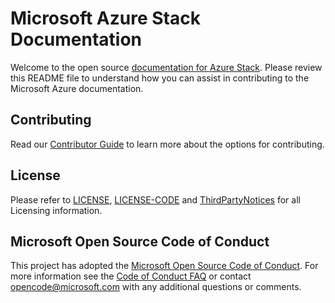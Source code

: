 # Microsoft Azure Stack Documentation

Welcome to the open source [documentation for Azure Stack](https://docs.microsoft.com/azure-stack). Please review this README file to understand how you can assist in contributing to the Microsoft Azure documentation.

## Contributing

Read our [Contributor Guide](https://docs.microsoft.com/contribute/) to learn more about the options for contributing. 

## License

Please refer to [LICENSE](LICENSE), [LICENSE-CODE](LICENSE-CODE) and [ThirdPartyNotices](ThirdPartyNotices.md) for all Licensing information.

## Microsoft Open Source Code of Conduct

This project has adopted the [Microsoft Open Source Code of Conduct](https://opensource.microsoft.com/codeofconduct/).
For more information see the [Code of Conduct FAQ](https://opensource.microsoft.com/codeofconduct/faq/) or contact [opencode@microsoft.com](mailto:opencode@microsoft.com) with any additional questions or comments.